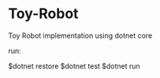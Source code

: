 # Toy-Robot
Toy Robot implementation using dotnet core

run:

$dotnet restore
$dotnet test
$dotnet run
